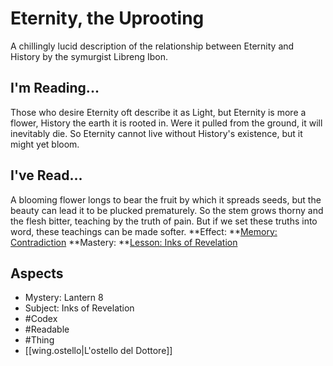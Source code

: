 # Eternity, the Uprooting
A chillingly lucid description of the relationship between Eternity and History by the symurgist Libreng Ibon. 
## I'm Reading...
Those who desire Eternity oft describe it as Light, but Eternity is more a flower, History the earth it is rooted in. Were it pulled from the ground, it will inevitably die. So Eternity cannot live without History's existence, but it might yet bloom.
## I've Read...
A blooming flower longs to bear the fruit by which it spreads seeds, but the beauty can lead it to be plucked prematurely. So the stem grows thorny and the flesh bitter, teaching by the truth of pain. But if we set these truths into word, these teachings can be made softer.
**Effect: **[Memory: Contradiction](https://uadaf.theevilroot.xyz/rowenarium/element/mem.contradiction)
**Mastery: **[Lesson: Inks of Revelation](https://uadaf.theevilroot.xyz/rowenarium/element/x.inksofrevelation)
## Aspects
- Mystery: Lantern 8
- Subject: Inks of Revelation
- #Codex
- #Readable
- #Thing
- [[wing.ostello|L'ostello del Dottore]]